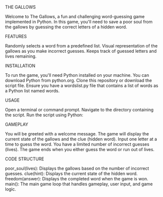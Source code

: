 THE GALLOWS

Welcome to The Gallows, a fun and challenging word-guessing game implemented in Python. In this game, you'll need to save a poor soul from the gallows by guessing the correct letters of a hidden word.

FEATURES

Randomly selects a word from a predefined list.
Visual representation of the gallows as you make incorrect guesses.
Keeps track of guessed letters and lives remaining.

INSTALLATION

To run the game, you'll need Python installed on your machine. You can download Python from python.org.
Clone this repository or download the script file.
Ensure you have a wordslist.py file that contains a list of words as a Python list named words.

USAGE

Open a terminal or command prompt.
Navigate to the directory containing the script.
Run the script using Python:

GAMEPLAY

You will be greeted with a welcome message.
The game will display the current state of the gallows and the clue (hidden word).
Input one letter at a time to guess the word.
You have a limited number of incorrect guesses (lives).
The game ends when you either guess the word or run out of lives.

CODE STRUCTURE

poor_soul(lives): Displays the gallows based on the number of incorrect guesses.
clue(hint): Displays the current state of the hidden word.
freedom(answer): Displays the completed word when the game is won.
main(): The main game loop that handles gameplay, user input, and game logic.
